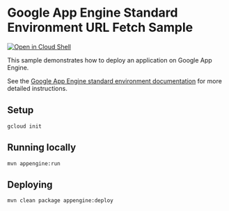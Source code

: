 # Google App Engine Standard Environment URL Fetch Sample

<a href="https://console.cloud.google.com/cloudshell/open?git_repo=https://github.com/GoogleCloudPlatform/java-docs-samples&page=editor&open_in_editor=appengine-java8/urlfetch/README.md">
<img alt="Open in Cloud Shell" src ="http://gstatic.com/cloudssh/images/open-btn.png"></a>

This sample demonstrates how to deploy an application on Google App Engine.

See the [Google App Engine standard environment documentation][ae-docs] for more
detailed instructions.

[ae-docs]: https://cloud.google.com/appengine/docs/java/

## Setup

    gcloud init

## Running locally
    mvn appengine:run

## Deploying
    mvn clean package appengine:deploy
